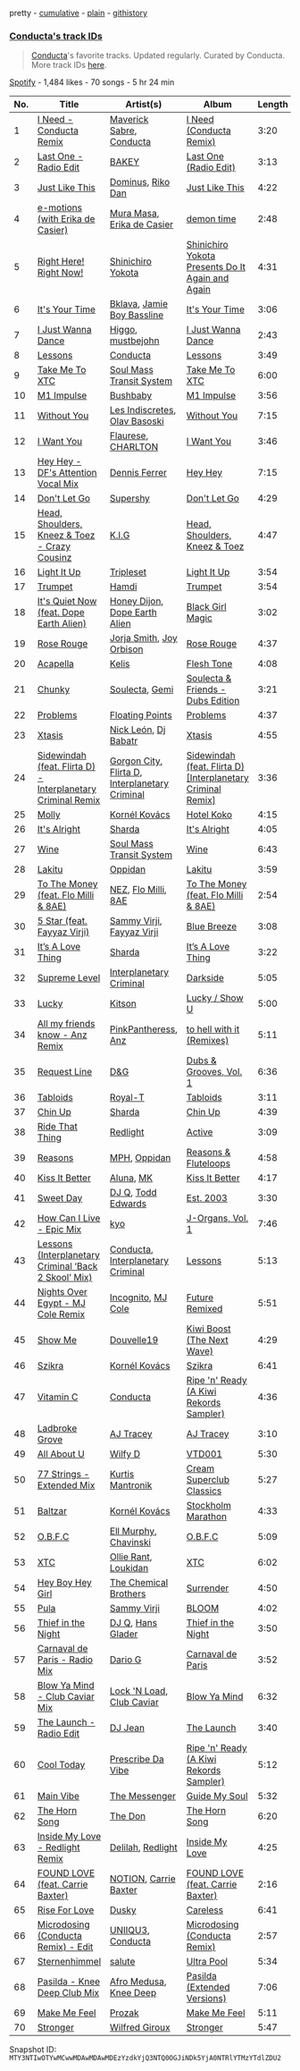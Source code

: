 pretty - [cumulative](/playlists/cumulative/37i9dQZF1DWW6qlCsFHzs7.md) - [plain](/playlists/plain/37i9dQZF1DWW6qlCsFHzs7) - [githistory](https://github.githistory.xyz/mackorone/spotify-playlist-archive/blob/main/playlists/plain/37i9dQZF1DWW6qlCsFHzs7)

### [Conducta's track IDs](https://open.spotify.com/playlist/37i9dQZF1DWW6qlCsFHzs7)

> <a href="spotify:artist:1lMcg4Y7nW5hHgIVsN9Shn">Conducta</a>'s favorite tracks\. Updated regularly\. Curated by Conducta\. More track IDs <a href="spotify:genre:track\_id">here</a>.

[Spotify](https://open.spotify.com/user/spotify) - 1,484 likes - 70 songs - 5 hr 24 min

| No. | Title | Artist(s) | Album | Length |
|---|---|---|---|---|
| 1 | [I Need \- Conducta Remix](https://open.spotify.com/track/0WCBFEAI67viaVbBsLeJVl) | [Maverick Sabre](https://open.spotify.com/artist/0ukgrNYk51TkMQr0f2Br4Q), [Conducta](https://open.spotify.com/artist/1lMcg4Y7nW5hHgIVsN9Shn) | [I Need \(Conducta Remix\)](https://open.spotify.com/album/5I7S15cRPsyx2SwENn1m0B) | 3:20 |
| 2 | [Last One \- Radio Edit](https://open.spotify.com/track/20t3pWQ6aB5YyloO6RDcBT) | [BAKEY](https://open.spotify.com/artist/49du30vgnQZT13tyjnrspT) | [Last One \(Radio Edit\)](https://open.spotify.com/album/1Jjli1uPzQWhs8LegerhxF) | 3:13 |
| 3 | [Just Like This](https://open.spotify.com/track/5xq0oTpoS5MgSTmmcHNcPy) | [Dominus](https://open.spotify.com/artist/7FhIV59gJWqj0nK49jRsf1), [Riko Dan](https://open.spotify.com/artist/3bICaFrkiRTZgXE5cMLv2y) | [Just Like This](https://open.spotify.com/album/0EZKngr341TDvW4Kx2kgkU) | 4:22 |
| 4 | [e\-motions \(with Erika de Casier\)](https://open.spotify.com/track/3FTtAV8d9qHyMjlvAGOPdu) | [Mura Masa](https://open.spotify.com/artist/5Q81rlcTFh3k6DQJXPdsot), [Erika de Casier](https://open.spotify.com/artist/1nIJEqPyIj5qutlgWNmQB0) | [demon time](https://open.spotify.com/album/2B8rBYLpIJNkP4OsN16yRm) | 2:48 |
| 5 | [Right Here! Right Now!](https://open.spotify.com/track/4n9lVLJfHKtu7ogdcTOUdZ) | [Shinichiro Yokota](https://open.spotify.com/artist/37CyZqs6qCIOn5nj7L04bV) | [Shinichiro Yokota Presents Do It Again and Again](https://open.spotify.com/album/6mZgfFzwF7kWToQgcUh9me) | 4:31 |
| 6 | [It's Your Time](https://open.spotify.com/track/3Q6T8sRZWec7A4U48jL9Wa) | [Bklava](https://open.spotify.com/artist/71t5uC7AYxisT7Z55Y2Kqd), [Jamie Boy Bassline](https://open.spotify.com/artist/0PQWIA1vcMBaOSBXnFgpLj) | [It's Your Time](https://open.spotify.com/album/4ZRW6aNvq4ec59GX7U5jTt) | 3:06 |
| 7 | [I Just Wanna Dance](https://open.spotify.com/track/4dJsbFmhri91euJQbhVqT8) | [Higgo](https://open.spotify.com/artist/0f1qSxprIDtLaJfIaEJb64), [mustbejohn](https://open.spotify.com/artist/5hgZ7PGI0EM2UfiWAIKdFc) | [I Just Wanna Dance](https://open.spotify.com/album/56zVapikmKNxBhX4Osw5ts) | 2:43 |
| 8 | [Lessons](https://open.spotify.com/track/7AAZFKHnWrXQfcDMZcjeAU) | [Conducta](https://open.spotify.com/artist/1lMcg4Y7nW5hHgIVsN9Shn) | [Lessons](https://open.spotify.com/album/5Ei9PH8W4h3d1AfyAb1L35) | 3:49 |
| 9 | [Take Me To XTC](https://open.spotify.com/track/2IvsNaBZB8r1hm03vEidJC) | [Soul Mass Transit System](https://open.spotify.com/artist/3mzdCW5WsS0kjHkG9neoGC) | [Take Me To XTC](https://open.spotify.com/album/63mjYIQG80TiHK0oG5b7e9) | 6:00 |
| 10 | [M1 Impulse](https://open.spotify.com/track/3D0Iy3NlwT9HosJudFISeU) | [Bushbaby](https://open.spotify.com/artist/6YYg4TQoF8cp50IuM2vU4C) | [M1 Impulse](https://open.spotify.com/album/0GarBJ7qVEoxu9jD8PlqAq) | 3:56 |
| 11 | [Without You](https://open.spotify.com/track/1ukKYqHQScB2piFg3BPo5B) | [Les Indiscretes](https://open.spotify.com/artist/7IvBsdxPTKLRQFusK3KokR), [Olav Basoski](https://open.spotify.com/artist/6FyRbuLLpPFzeI63apcfLi) | [Without You](https://open.spotify.com/album/7H6BtQAoejzI9TblUBWALn) | 7:15 |
| 12 | [I Want You](https://open.spotify.com/track/4ZDTSzgw2enJ0LhQdG9lzk) | [Flaurese](https://open.spotify.com/artist/2ZZtx5Nl2hf5rjM2q9XE06), [CHARLTON](https://open.spotify.com/artist/5vbr3NOvquGPeW0SMkQ4dO) | [I Want You](https://open.spotify.com/album/55QcBgtjtm2j1u1pFVAF8Q) | 3:46 |
| 13 | [Hey Hey \- DF's Attention Vocal Mix](https://open.spotify.com/track/70UEWHNbuYCh70KK7QCNj3) | [Dennis Ferrer](https://open.spotify.com/artist/0MGTHZpAGf7isSfw8yMIoi) | [Hey Hey](https://open.spotify.com/album/1cDV081Kr7TEOO2OH2RFhH) | 7:15 |
| 14 | [Don't Let Go](https://open.spotify.com/track/4s3xXkjGYSwI01zTp5f1by) | [Supershy](https://open.spotify.com/artist/2hk94pAZS1iYSqoICeTyh1) | [Don't Let Go](https://open.spotify.com/album/7g83bQ1Gic6MRsrIPuzuga) | 4:29 |
| 15 | [Head, Shoulders, Kneez & Toez \- Crazy Cousinz](https://open.spotify.com/track/7CyGnGFVThsF02CNcMyBr6) | [K.I.G](https://open.spotify.com/artist/5urltEzdvmWz8tl1J4reSj) | [Head, Shoulders, Kneez & Toez](https://open.spotify.com/album/2Xi4tCQ7x4vnoNDCSdRoQv) | 4:47 |
| 16 | [Light It Up](https://open.spotify.com/track/1W8P1dDqUU31AU5NongE6d) | [Tripleset](https://open.spotify.com/artist/6nKHLNZu1sk9nuRvGe6TMC) | [Light It Up](https://open.spotify.com/album/2k4pNCMWbtSrPaS2P3IYT4) | 3:54 |
| 17 | [Trumpet](https://open.spotify.com/track/1CrZemmAWNHJWIjAF7UJlO) | [Hamdi](https://open.spotify.com/artist/7vvicoei9BbKpZix8qSeLg) | [Trumpet](https://open.spotify.com/album/1PPQH9pk2g9QmignwevOsV) | 3:54 |
| 18 | [It's Quiet Now \(feat\. Dope Earth Alien\)](https://open.spotify.com/track/1mpD4bXO4r3xilu12Kaf5Q) | [Honey Dijon](https://open.spotify.com/artist/0XfQBWgzisaS9ltDV9bXAS), [Dope Earth Alien](https://open.spotify.com/artist/2wajUFt1bQDrz8A73tQrkN) | [Black Girl Magic](https://open.spotify.com/album/27hbmfsdUp1BKsCu2N4AFN) | 3:02 |
| 19 | [Rose Rouge](https://open.spotify.com/track/6XM6FI6rPJBnhoF6heNHeN) | [Jorja Smith](https://open.spotify.com/artist/1CoZyIx7UvdxT5c8UkMzHd), [Joy Orbison](https://open.spotify.com/artist/0aIpJqqTLf683ojWREc5lg) | [Rose Rouge](https://open.spotify.com/album/7DodMymoQ0sFG6baosag8D) | 4:37 |
| 20 | [Acapella](https://open.spotify.com/track/70ftmiU08HpSHxPD2dTnnh) | [Kelis](https://open.spotify.com/artist/0IF46mUS8NXjgHabxk2MCM) | [Flesh Tone](https://open.spotify.com/album/48WnBKi4my14F8d34v4xRo) | 4:08 |
| 21 | [Chunky](https://open.spotify.com/track/2GfTvj6Gcwg48BvsF8sEJn) | [Soulecta](https://open.spotify.com/artist/0lZSMQUghOj3ujE8UL2721), [Gemi](https://open.spotify.com/artist/3KUQf69bdptSNDeotadJfm) | [Soulecta & Friends \- Dubs Edition](https://open.spotify.com/album/21LnUrVuVizOZMdGoabAyZ) | 3:21 |
| 22 | [Problems](https://open.spotify.com/track/1UERuR9hjz9GM609JIjtGx) | [Floating Points](https://open.spotify.com/artist/2AR42Ur9PcchQDtEdwkv4L) | [Problems](https://open.spotify.com/album/1aA9qnJT9NtySZA16RHkCD) | 4:37 |
| 23 | [Xtasis](https://open.spotify.com/track/37QHi7TjXoienoLyIpBFZK) | [Nick León](https://open.spotify.com/artist/3qOGTt4eTeEkCn3efhAGu2), [Dj Babatr](https://open.spotify.com/artist/2VAqLzkNHs0cre3T6i1PHD) | [Xtasis](https://open.spotify.com/album/2HznhW4oaShSmaZDnBNZN8) | 4:55 |
| 24 | [Sidewindah \(feat\. Flirta D\) \- Interplanetary Criminal Remix](https://open.spotify.com/track/40jqUyfGoCQaZnUMIGdHSD) | [Gorgon City](https://open.spotify.com/artist/4VNQWV2y1E97Eqo2D5UTjx), [Flirta D](https://open.spotify.com/artist/2G9VTaPA12WZVovEImUtsR), [Interplanetary Criminal](https://open.spotify.com/artist/6uJ51uV5rYzu1MJkC4CceI) | [Sidewindah \(feat\. Flirta D\) \[Interplanetary Criminal Remix\]](https://open.spotify.com/album/5vCsrgumUZbbYEIqdTmXYu) | 3:36 |
| 25 | [Molly](https://open.spotify.com/track/35mRgmgXL01AAqguxr7xF8) | [Kornél Kovács](https://open.spotify.com/artist/0Ij7th9uWcDVYNAIOn5W22) | [Hotel Koko](https://open.spotify.com/album/0K5N4Inr14bXYElF0RsJBW) | 4:15 |
| 26 | [It's Alright](https://open.spotify.com/track/4Bmk7CoGZWB4baz6Zqo3fK) | [Sharda](https://open.spotify.com/artist/4iAs0GwTsi8q6a7ZnzR2Qi) | [It's Alright](https://open.spotify.com/album/1Agh9HDns2chodEFH14mh8) | 4:05 |
| 27 | [Wine](https://open.spotify.com/track/4R0lg0dcpePAao09jJFy0R) | [Soul Mass Transit System](https://open.spotify.com/artist/3mzdCW5WsS0kjHkG9neoGC) | [Wine](https://open.spotify.com/album/019K0r6OsJohBRr15gIjc8) | 6:43 |
| 28 | [Lakitu](https://open.spotify.com/track/5nNlZr313BQHVEWjA1cJmy) | [Oppidan](https://open.spotify.com/artist/338p7qzZTDJSHJzSjIZMFK) | [Lakitu](https://open.spotify.com/album/5wJ5dfgwP2z6dwaHjxRjZ9) | 3:59 |
| 29 | [To The Money \(feat\. Flo Milli & 8AE\)](https://open.spotify.com/track/5YSWtx5drmDZHP2weqJtAG) | [NEZ](https://open.spotify.com/artist/2Mwy2BwAUT3WU1cZa3pvEW), [Flo Milli](https://open.spotify.com/artist/08PvCOlef4xdOr20jFSTPd), [8AE](https://open.spotify.com/artist/1HX4A36aOWZMFx5eRHKIz1) | [To The Money \(feat\. Flo Milli & 8AE\)](https://open.spotify.com/album/2efMCGuPSpEgLoSPsg5a5e) | 2:54 |
| 30 | [5 Star \(feat\. Fayyaz Virji\)](https://open.spotify.com/track/0Ec6HJ6RsFVngeS0umsjdj) | [Sammy Virji](https://open.spotify.com/artist/1GuqTQbuixFHD6eBkFwVcb), [Fayyaz Virji](https://open.spotify.com/artist/1AtDisFdYgVMULn0hlBjnR) | [Blue Breeze](https://open.spotify.com/album/6V0vITSPGYans9CoyHkkVi) | 3:08 |
| 31 | [It’s A Love Thing](https://open.spotify.com/track/63sLliVYvTftRNtsHyaE4T) | [Sharda](https://open.spotify.com/artist/4iAs0GwTsi8q6a7ZnzR2Qi) | [It’s A Love Thing](https://open.spotify.com/album/2DPGnMwSkAMjDukOojCsNt) | 3:22 |
| 32 | [Supreme Level](https://open.spotify.com/track/2QaVPjEedRzUoYkP9duY1k) | [Interplanetary Criminal](https://open.spotify.com/artist/6uJ51uV5rYzu1MJkC4CceI) | [Darkside](https://open.spotify.com/album/7vYyuyPUzefAvNTmfrPzkq) | 5:05 |
| 33 | [Lucky](https://open.spotify.com/track/1LLswlRtrLcf260TUqK3wa) | [Kitson](https://open.spotify.com/artist/3WvmOZLZgxZ80dFZdJAufP) | [Lucky / Show U](https://open.spotify.com/album/2ZCa3f4rmcAi9b01xw1OD6) | 5:00 |
| 34 | [All my friends know \- Anz Remix](https://open.spotify.com/track/1U6hIpPWukivILVMgkzpAp) | [PinkPantheress](https://open.spotify.com/artist/78rUTD7y6Cy67W1RVzYs7t), [Anz](https://open.spotify.com/artist/1Ysz8yMgr4g1Ol3l1m3yOt) | [to hell with it \(Remixes\)](https://open.spotify.com/album/3KP55PNM7vdlrIm1LavDzb) | 5:11 |
| 35 | [Request Line](https://open.spotify.com/track/3MMgBwZrja6WrCPoxJbDWy) | [D&G](https://open.spotify.com/artist/2LO7TMTsXDG1R5Ohw6DeGe) | [Dubs & Grooves, Vol\. 1](https://open.spotify.com/album/5IXHDuJrdE9tEF0m2g3NVw) | 6:36 |
| 36 | [Tabloids](https://open.spotify.com/track/7hwa0ASN3RA6GVT3HfUp67) | [Royal\-T](https://open.spotify.com/artist/0Eob3oXbs3eny5yHhM2QeW) | [Tabloids](https://open.spotify.com/album/26xfHM17UpJSv20zYENRFx) | 3:11 |
| 37 | [Chin Up](https://open.spotify.com/track/2RTlxZxGOlSYZxb2SnmFuZ) | [Sharda](https://open.spotify.com/artist/4iAs0GwTsi8q6a7ZnzR2Qi) | [Chin Up](https://open.spotify.com/album/6PYEDcFdiJ6lfZEIlwqvg5) | 4:39 |
| 38 | [Ride That Thing](https://open.spotify.com/track/1xize7v0QtfP7rAv8ThWFq) | [Redlight](https://open.spotify.com/artist/4ly0VtIYiDYVA4q6ry0NUk) | [Active](https://open.spotify.com/album/1jXOTR9fYQgJDflrfAWySM) | 3:09 |
| 39 | [Reasons](https://open.spotify.com/track/5DhWz7cAypKi6eFpVLQgG0) | [MPH](https://open.spotify.com/artist/62SCu33InHVq97VaWw3eof), [Oppidan](https://open.spotify.com/artist/338p7qzZTDJSHJzSjIZMFK) | [Reasons & Fluteloops](https://open.spotify.com/album/22EznsXBYtKj4OFhYoz5zc) | 4:58 |
| 40 | [Kiss It Better](https://open.spotify.com/track/78VvdxcfXAYBhdzuLFFvSK) | [Aluna](https://open.spotify.com/artist/5ITI6SEoUZMIXXkzCfr4oE), [MK](https://open.spotify.com/artist/1yqxFtPHKcGcv6SXZNdyT9) | [Kiss It Better](https://open.spotify.com/album/7b3D4oZOXrhYv04WU6yd3m) | 4:17 |
| 41 | [Sweet Day](https://open.spotify.com/track/6kPN7scIUHukYN7qv4EGXn) | [DJ Q](https://open.spotify.com/artist/7dDPt2xIGymSDddx80OfF1), [Todd Edwards](https://open.spotify.com/artist/6MFopqejpmTUUZlcRmGzgg) | [Est\. 2003](https://open.spotify.com/album/56w3xaz6QTSez2nbQ9x9uZ) | 3:30 |
| 42 | [How Can I Live \- Epic Mix](https://open.spotify.com/track/7mXuZ5vY5z0T89jz3EYV6q) | [kyo](https://open.spotify.com/artist/5XuszT4jnhlxZeWZbEPues) | [J\-Organs, Vol\. 1](https://open.spotify.com/album/0gpaKcut8FbtNPBiv0pb4C) | 7:46 |
| 43 | [Lessons \(Interplanetary Criminal ‘Back 2 Skool’ Mix\)](https://open.spotify.com/track/6hJamvmtpflSpRVjuY1Gkb) | [Conducta](https://open.spotify.com/artist/1lMcg4Y7nW5hHgIVsN9Shn), [Interplanetary Criminal](https://open.spotify.com/artist/6uJ51uV5rYzu1MJkC4CceI) | [Lessons](https://open.spotify.com/album/5Ei9PH8W4h3d1AfyAb1L35) | 5:13 |
| 44 | [Nights Over Egypt \- MJ Cole Remix](https://open.spotify.com/track/63RxrVaca2IeGXR02VTvFF) | [Incognito](https://open.spotify.com/artist/5moJNCJeiNwuQAhDLJXULs), [MJ Cole](https://open.spotify.com/artist/49GY4uPAwdlk5lSGtfKWYl) | [Future Remixed](https://open.spotify.com/album/0IMvU6xwpYKdc8tP3n8LI8) | 5:51 |
| 45 | [Show Me](https://open.spotify.com/track/0kWhIHW1eqqmFMZ9ODOgRY) | [Douvelle19](https://open.spotify.com/artist/3EjNHY8UswIZAxMjqXewVH) | [Kiwi Boost \(The Next Wave\)](https://open.spotify.com/album/2oVMZEmPASFpnJwNyBSHWx) | 4:29 |
| 46 | [Szikra](https://open.spotify.com/track/3qAvjZ84KUD5cCWkt4iCcb) | [Kornél Kovács](https://open.spotify.com/artist/0Ij7th9uWcDVYNAIOn5W22) | [Szikra](https://open.spotify.com/album/346ybLLYAtXpAfpTFH0Pqi) | 6:41 |
| 47 | [Vitamin C](https://open.spotify.com/track/2B9PMGUgEBMLubAS7Ilpue) | [Conducta](https://open.spotify.com/artist/1lMcg4Y7nW5hHgIVsN9Shn) | [Ripe 'n' Ready \(A Kiwi Rekords Sampler\)](https://open.spotify.com/album/5G7JzPgCBTkHrQQh2tPGDG) | 4:36 |
| 48 | [Ladbroke Grove](https://open.spotify.com/track/7AODNxFNPnKaz4hURLzw5l) | [AJ Tracey](https://open.spotify.com/artist/4Xi6LSfFqv26XgP9NKN26U) | [AJ Tracey](https://open.spotify.com/album/45UWSDr4RrFAwNfqiFelNj) | 3:10 |
| 49 | [All About U](https://open.spotify.com/track/4OScPKoG8L1BqcJQu7amw8) | [Wilfy D](https://open.spotify.com/artist/42RD2DVYDZPVEVPYsGpsMR) | [VTD001](https://open.spotify.com/album/19pBz5OavpX4GBcGjsAhbj) | 5:30 |
| 50 | [77 Strings \- Extended Mix](https://open.spotify.com/track/4Gou8LLJk5sIq1WdXMTdz9) | [Kurtis Mantronik](https://open.spotify.com/artist/6YDg64ZbQWVMSCjOmWVewB) | [Cream Superclub Classics](https://open.spotify.com/album/58M03vgZCBuzCy1rkTRue8) | 5:27 |
| 51 | [Baltzar](https://open.spotify.com/track/4imkUjRMHxiy0yZtJj2u4s) | [Kornél Kovács](https://open.spotify.com/artist/0Ij7th9uWcDVYNAIOn5W22) | [Stockholm Marathon](https://open.spotify.com/album/1y8E97vb4VzPzXZnsFO5Jy) | 4:33 |
| 52 | [O.B.F.C](https://open.spotify.com/track/17WzgCnnwYH9pLPqTWgTVG) | [Ell Murphy](https://open.spotify.com/artist/4r0F1gbqeQsaPg5d2nm5EJ), [Chavinski](https://open.spotify.com/artist/3mseX8MtEfinn5DphRKgk9) | [O.B.F.C](https://open.spotify.com/album/2RSbmlibPREAw7McGulsAl) | 5:09 |
| 53 | [XTC](https://open.spotify.com/track/6RUA8k0XlTAfVBk6Mz32LJ) | [Ollie Rant](https://open.spotify.com/artist/0nm5wdHMtiCN3mRBHxn4K3), [Loukidan](https://open.spotify.com/artist/6E5wiR6Ayq48F60oDZ9d7h) | [XTC](https://open.spotify.com/album/3zupp6drsqySiUf4u9YGtD) | 6:02 |
| 54 | [Hey Boy Hey Girl](https://open.spotify.com/track/7kXmJwrZGIhDaLT9sNo3ut) | [The Chemical Brothers](https://open.spotify.com/artist/1GhPHrq36VKCY3ucVaZCfo) | [Surrender](https://open.spotify.com/album/1QJP73UumgERuzp3yJSXw3) | 4:50 |
| 55 | [Pula](https://open.spotify.com/track/2DOeIdH8MIdnykM0H6sl8g) | [Sammy Virji](https://open.spotify.com/artist/1GuqTQbuixFHD6eBkFwVcb) | [BLOOM](https://open.spotify.com/album/1EOFf1iDuHW3wVwf3lE2il) | 4:02 |
| 56 | [Thief in the Night](https://open.spotify.com/track/55ChhLgT3NeedU0h1zf9Tb) | [DJ Q](https://open.spotify.com/artist/7dDPt2xIGymSDddx80OfF1), [Hans Glader](https://open.spotify.com/artist/2xncrpOGGRImOgiWmbAPZG) | [Thief in the Night](https://open.spotify.com/album/6R2Tx4e5WKHkNvA8LNERrH) | 3:50 |
| 57 | [Carnaval de Paris \- Radio Mix](https://open.spotify.com/track/59mdyQniSaNFeXaKMGu9RB) | [Dario G](https://open.spotify.com/artist/3Eo78i1MPfle0XVjMvia8A) | [Carnaval de Paris](https://open.spotify.com/album/0wevT1LD6VQtghix2apQgQ) | 3:52 |
| 58 | [Blow Ya Mind \- Club Caviar Mix](https://open.spotify.com/track/0Ax8qv3vtUy0nyaw0i4Kf6) | [Lock 'N Load](https://open.spotify.com/artist/36WpsQfa32ou67lhwl8RQ9), [Club Caviar](https://open.spotify.com/artist/2EN1Wc5No2OeL4exPJDIMe) | [Blow Ya Mind](https://open.spotify.com/album/549ODiccMe1bSN7bp9NGCV) | 6:32 |
| 59 | [The Launch \- Radio Edit](https://open.spotify.com/track/6FP4peicCGnib7asns71fs) | [DJ Jean](https://open.spotify.com/artist/73MDPnjHtoqOexpBNe4FPl) | [The Launch](https://open.spotify.com/album/2mf2kFapmGUkmAVWvjjzr0) | 3:40 |
| 60 | [Cool Today](https://open.spotify.com/track/5PKDMreyVpxvUaWScLm3Hd) | [Prescribe Da Vibe](https://open.spotify.com/artist/6NMRGjavFP1DRXDMUxdse0) | [Ripe 'n' Ready \(A Kiwi Rekords Sampler\)](https://open.spotify.com/album/5G7JzPgCBTkHrQQh2tPGDG) | 5:12 |
| 61 | [Main Vibe](https://open.spotify.com/track/2bntjqEIPsydwrDOLOxant) | [The Messenger](https://open.spotify.com/artist/2orGeI48riOftAQ9CzsiM8) | [Guide My Soul](https://open.spotify.com/album/5GjPu7psJRhBhCL6uQ0KdN) | 5:32 |
| 62 | [The Horn Song](https://open.spotify.com/track/2uSCLq40nkONxWeG4aNsbZ) | [The Don](https://open.spotify.com/artist/6MqMlfhYZ6anOzZgA3NuVk) | [The Horn Song](https://open.spotify.com/album/1xtkNTTWqeuETFKt2CkTvd) | 6:20 |
| 63 | [Inside My Love \- Redlight Remix](https://open.spotify.com/track/3wHtZJUQBTjgfLqvSx1yww) | [Delilah](https://open.spotify.com/artist/6J1pbNXDK0BTTMCvaO5xPv), [Redlight](https://open.spotify.com/artist/4ly0VtIYiDYVA4q6ry0NUk) | [Inside My Love](https://open.spotify.com/album/4CHewnYVjx7UI32COdkrYI) | 4:25 |
| 64 | [FOUND LOVE \(feat\. Carrie Baxter\)](https://open.spotify.com/track/5C29RTtzXBODKoZn0aB4zb) | [NOTION](https://open.spotify.com/artist/1uRVM0wBdtyEuU582EeKJM), [Carrie Baxter](https://open.spotify.com/artist/052GxJJYMQVVqXRsZfORK1) | [FOUND LOVE \(feat\. Carrie Baxter\)](https://open.spotify.com/album/7ut4PfRhGtazFoK7UOMxbs) | 2:16 |
| 65 | [Rise For Love](https://open.spotify.com/track/6RtUXHKvEvHVXnm1Z1WU1Y) | [Dusky](https://open.spotify.com/artist/5gqoUf9vKKv96b1c0GBKwu) | [Careless](https://open.spotify.com/album/3UvoNUY5z5XnLmYavKyDLN) | 6:41 |
| 66 | [Microdosing \(Conducta Remix\) \- Edit](https://open.spotify.com/track/7FYvSHYySIXK9hCwBgnOea) | [UNIIQU3](https://open.spotify.com/artist/5aR8qSaApKChlZvzB0Jfpx), [Conducta](https://open.spotify.com/artist/1lMcg4Y7nW5hHgIVsN9Shn) | [Microdosing \(Conducta Remix\)](https://open.spotify.com/album/52r0BbElKJLiF59usacC0A) | 2:57 |
| 67 | [Sternenhimmel](https://open.spotify.com/track/3AgxA72o5Sst6WrlbxOBah) | [salute](https://open.spotify.com/artist/1np8xozf7ATJZDi9JX8Dx5) | [Ultra Pool](https://open.spotify.com/album/1Ao4MJ2GKDgYs6XYgv1aBq) | 5:34 |
| 68 | [Pasilda \- Knee Deep Club Mix](https://open.spotify.com/track/2vhLsN2p6FHPPm4LfEBB3N) | [Afro Medusa](https://open.spotify.com/artist/6D1DgoF2TYTbPQbRPEriaI), [Knee Deep](https://open.spotify.com/artist/51iQEVj0SBCQZJVrNli23R) | [Pasilda \(Extended Versions\)](https://open.spotify.com/album/7qCEf8CrHVD4C5uyPsTFT2) | 7:06 |
| 69 | [Make Me Feel](https://open.spotify.com/track/2bq4FFDPno3B2rN2ysh28x) | [Prozak](https://open.spotify.com/artist/1cFxOHBhTZDQuzNaIvzBel) | [Make Me Feel](https://open.spotify.com/album/759Lkn1ERq1SMekDhuvnbb) | 5:11 |
| 70 | [Stronger](https://open.spotify.com/track/33ZNh2kqjSpLsJPmOZnMgd) | [Wilfred Giroux](https://open.spotify.com/artist/7bSQhATneiWf5I7uSQVCGH) | [Stronger](https://open.spotify.com/album/5Hz3RQToT3CNvuT5H0Y9Qf) | 5:47 |

Snapshot ID: `MTY3NTIwOTYwMCwwMDAwMDAwMDEzYzdkYjQ3NTQ0OGJiNDk5YjA0NTRlYTMzYTdlZDU2`
